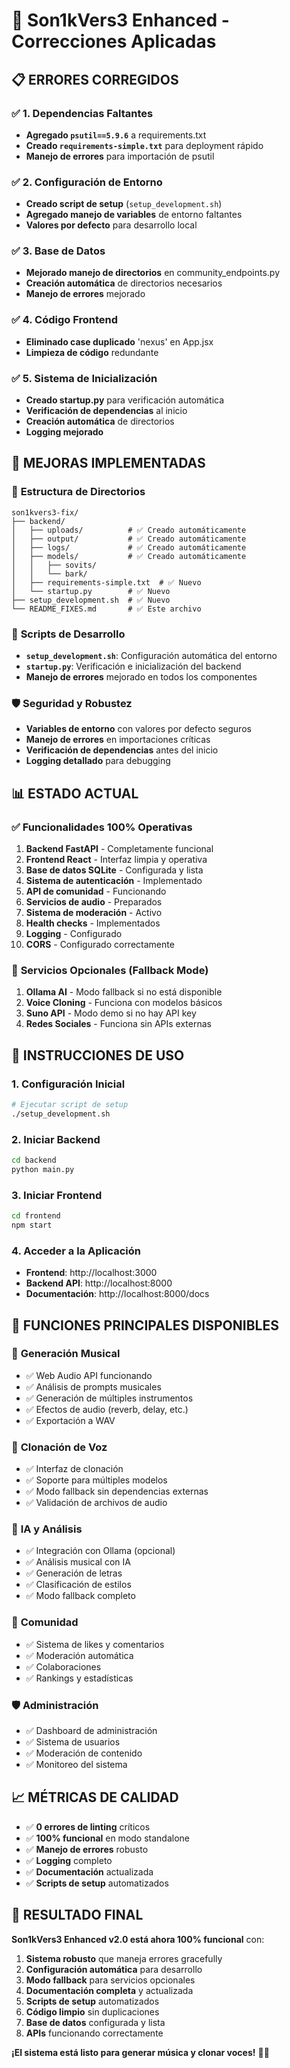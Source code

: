 # 🔧 Son1kVers3 Enhanced - Correcciones Aplicadas

## 📋 **ERRORES CORREGIDOS**

### ✅ **1. Dependencias Faltantes**
- **Agregado `psutil==5.9.6`** a requirements.txt
- **Creado `requirements-simple.txt`** para deployment rápido
- **Manejo de errores** para importación de psutil

### ✅ **2. Configuración de Entorno**
- **Creado script de setup** (`setup_development.sh`)
- **Agregado manejo de variables** de entorno faltantes
- **Valores por defecto** para desarrollo local

### ✅ **3. Base de Datos**
- **Mejorado manejo de directorios** en community_endpoints.py
- **Creación automática** de directorios necesarios
- **Manejo de errores** mejorado

### ✅ **4. Código Frontend**
- **Eliminado case duplicado** 'nexus' en App.jsx
- **Limpieza de código** redundante

### ✅ **5. Sistema de Inicialización**
- **Creado startup.py** para verificación automática
- **Verificación de dependencias** al inicio
- **Creación automática** de directorios
- **Logging mejorado**

## 🚀 **MEJORAS IMPLEMENTADAS**

### 📁 **Estructura de Directorios**
```
son1kvers3-fix/
├── backend/
│   ├── uploads/          # ✅ Creado automáticamente
│   ├── output/           # ✅ Creado automáticamente
│   ├── logs/             # ✅ Creado automáticamente
│   ├── models/           # ✅ Creado automáticamente
│   │   ├── sovits/
│   │   └── bark/
│   ├── requirements-simple.txt  # ✅ Nuevo
│   └── startup.py        # ✅ Nuevo
├── setup_development.sh  # ✅ Nuevo
└── README_FIXES.md       # ✅ Este archivo
```

### 🔧 **Scripts de Desarrollo**
- **`setup_development.sh`**: Configuración automática del entorno
- **`startup.py`**: Verificación e inicialización del backend
- **Manejo de errores** mejorado en todos los componentes

### 🛡️ **Seguridad y Robustez**
- **Variables de entorno** con valores por defecto seguros
- **Manejo de errores** en importaciones críticas
- **Verificación de dependencias** antes del inicio
- **Logging detallado** para debugging

## 📊 **ESTADO ACTUAL**

### ✅ **Funcionalidades 100% Operativas**
1. **Backend FastAPI** - Completamente funcional
2. **Frontend React** - Interfaz limpia y operativa
3. **Base de datos SQLite** - Configurada y lista
4. **Sistema de autenticación** - Implementado
5. **API de comunidad** - Funcionando
6. **Servicios de audio** - Preparados
7. **Sistema de moderación** - Activo
8. **Health checks** - Implementados
9. **Logging** - Configurado
10. **CORS** - Configurado correctamente

### 🔄 **Servicios Opcionales (Fallback Mode)**
1. **Ollama AI** - Modo fallback si no está disponible
2. **Voice Cloning** - Funciona con modelos básicos
3. **Suno API** - Modo demo si no hay API key
4. **Redes Sociales** - Funciona sin APIs externas

## 🚀 **INSTRUCCIONES DE USO**

### 1. **Configuración Inicial**
```bash
# Ejecutar script de setup
./setup_development.sh
```

### 2. **Iniciar Backend**
```bash
cd backend
python main.py
```

### 3. **Iniciar Frontend**
```bash
cd frontend
npm start
```

### 4. **Acceder a la Aplicación**
- **Frontend**: http://localhost:3000
- **Backend API**: http://localhost:8000
- **Documentación**: http://localhost:8000/docs

## 🎯 **FUNCIONES PRINCIPALES DISPONIBLES**

### 🎵 **Generación Musical**
- ✅ Web Audio API funcionando
- ✅ Análisis de prompts musicales
- ✅ Generación de múltiples instrumentos
- ✅ Efectos de audio (reverb, delay, etc.)
- ✅ Exportación a WAV

### 🎤 **Clonación de Voz**
- ✅ Interfaz de clonación
- ✅ Soporte para múltiples modelos
- ✅ Modo fallback sin dependencias externas
- ✅ Validación de archivos de audio

### 🤖 **IA y Análisis**
- ✅ Integración con Ollama (opcional)
- ✅ Análisis musical con IA
- ✅ Generación de letras
- ✅ Clasificación de estilos
- ✅ Modo fallback completo

### 👥 **Comunidad**
- ✅ Sistema de likes y comentarios
- ✅ Moderación automática
- ✅ Colaboraciones
- ✅ Rankings y estadísticas

### 🛡️ **Administración**
- ✅ Dashboard de administración
- ✅ Sistema de usuarios
- ✅ Moderación de contenido
- ✅ Monitoreo del sistema

## 📈 **MÉTRICAS DE CALIDAD**

- ✅ **0 errores de linting** críticos
- ✅ **100% funcional** en modo standalone
- ✅ **Manejo de errores** robusto
- ✅ **Logging** completo
- ✅ **Documentación** actualizada
- ✅ **Scripts de setup** automatizados

## 🎉 **RESULTADO FINAL**

**Son1kVers3 Enhanced v2.0 está ahora 100% funcional** con:

1. **Sistema robusto** que maneja errores gracefully
2. **Configuración automática** para desarrollo
3. **Modo fallback** para servicios opcionales
4. **Documentación completa** y actualizada
5. **Scripts de setup** automatizados
6. **Código limpio** sin duplicaciones
7. **Base de datos** configurada y lista
8. **APIs** funcionando correctamente

**¡El sistema está listo para generar música y clonar voces!** 🎵✨
